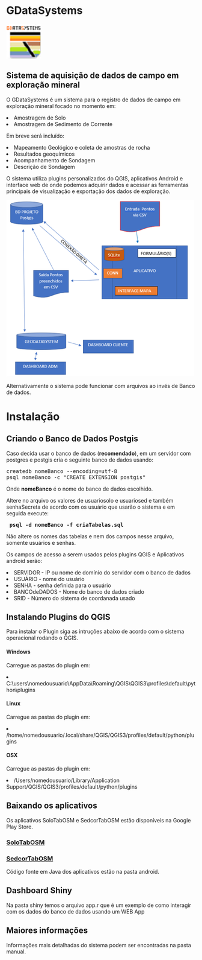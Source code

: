 # GDataSystems
<img src="/img/oGDSicon.png" width=92>
<h2>Sistema de aquisição de dados de campo em exploração mineral</h2>
<p> O GDataSystems é um sistema para o registro de dados de campo em exploração mineral focado no momento em:</p>
<li> Amostragem de Solo
<li> Amostragem de Sedimento de Corrente
<p> Em breve será incluído:</p>
<li> Mapeamento Geológico e coleta de amostras de rocha
<li> Resultados geoquímicos
<li> Acompanhamento de Sondagem
<li> Descrição de Sondagem
<p>O sistema utiliza plugins personalizados do QGIS, aplicativos Android e interface web de onde podemos adquirir dados e acessar as ferramentas principais de visualização e exportação dos dados de exploração.</p>
<img  src="img/ogdb1.png" width=500>
<p>Alternativamente o sistema pode funcionar com arquivos ao invés de Banco de dados.</p>
<h1>Instalação</h1>
<h2>Criando o Banco de Dados Postgis</h2>
<p>Caso decida usar o banco de dados (<b>recomendado</b>), em um servidor com postgres e postgis cria o seguinte banco de dados usando:</p>
<pre>
createdb nomeBanco --encoding=utf-8
psql nomeBanco -c "CREATE EXTENSION postgis"
</pre>
  <p>Onde <b>nomeBanco</b> é o nome do banco de dados escolhido.</p>
<p>Altere no arquivo os valores de usuariosolo e usuariosed e também senhaSecreta de acordo com os usuário que usarão o sistema e em seguida execute: <pre> <b>psql -d nomeBanco -f criaTabelas.sql</b></pre><p> Não altere os nomes das tabelas e nem dos campos nesse arquivo, somente usuários e senhas. </p>
<p> Os campos de acesso a serem usados pelos plugins QGIS e Aplicativos android serão:</p>
<li> SERVIDOR - IP ou nome de domínio do servidor com o banco de dados
<li> USUÁRIO - nome do usuário 
<li> SENHA - senha definida para o usuário
<li> BANCOdeDADOS - Nome do banco de dados criado
<lI> SRID - Número do sistema de coordanada usado
<h2>Instalando Plugins do QGIS</h2>
<p>Para instalar o Plugin siga as intruções abaixo de acordo com o sistema operacional rodando o QGIS.</p>
<h4>Windows</h4>
<p>Carregue as pastas do plugin em:</p>
<li> C:\users\nomedousuario\AppData\Roaming\QGIS\QGIS3\profiles\default\python\plugins
<h4>Linux</h4>
<p>Carregue as pastas do plugin em:</p>
<li>/home/nomedousuario/.local/share/QGIS/QGIS3/profiles/default/python/plugins
<h4>OSX</h4>
<p>Carregue as pastas do plugin em:</p>
<li>/Users/nomedousuario/Library/Application Support/QGIS/QGIS3/profiles/default/python/plugins
<h2>Baixando os aplicativos</h2>
<p>Os aplicativos SoloTabOSM e SedcorTabOSM estão disponíveis na Google Play Store.</p>
<h3><a href="https://play.google.com/store/apps/details?id=br.com.amazeone.soiltabosm">SoloTabOSM</a></h3><h3><a href="https://play.google.com/store/apps/details?id=br.com.amazeone.sedcortabosm">SedcorTabOSM</a></h3>
<p>Código fonte em Java dos aplicativos estão na pasta android.</p>
<h2>Dashboard Shiny</h2>
<p> Na pasta shiny temos o arquivo app.r que é um exemplo de como interagir com os dados do banco de dados usando um WEB App </p>
<h2>Maiores informações</h2>
<p>Informações mais detalhadas do sistema podem ser encontradas na pasta manual.</p>
